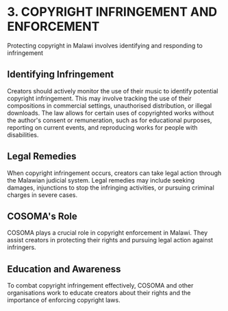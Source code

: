# 3. COPYRIGHT INFRINGEMENT AND ENFORCEMENT

Protecting copyright in Malawi involves identifying and responding to infringement

## Identifying Infringement

Creators should actively monitor the use of their music to identify potential copyright infringement. This may involve tracking the use of their compositions in commercial settings, unauthorised distribution, or illegal downloads.
The law allows for certain uses of copyrighted works without the author's consent or remuneration, such as for educational purposes, reporting on current events, and reproducing works for people with disabilities.

## Legal Remedies

When copyright infringement occurs, creators can take legal action through the Malawian judicial system. Legal remedies may include seeking damages, injunctions to stop the infringing activities, or pursuing criminal charges in severe cases.

## COSOMA's Role

COSOMA plays a crucial role in copyright enforcement in Malawi. They assist creators in protecting their rights and pursuing legal action against infringers.

## Education and Awareness

To combat copyright infringement effectively, COSOMA and other organisations work to educate creators about their rights and the importance of enforcing copyright laws.
